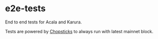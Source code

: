 # e2e-tests

End to end tests for Acala and Karura.

Tests are powered by [Chopsticks](http://github.com/AcalaNetwork/chopsticks) to always run with latest mainnet block.
